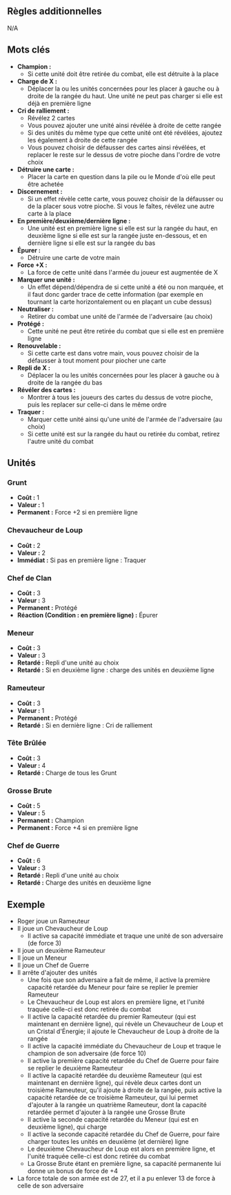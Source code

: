 
## Règles additionnelles

N/A

## Mots clés

- **Champion :**
  * Si cette unité doit être retirée du combat,
    elle est détruite à la place
- **Charge de X :**
  * Déplacer la ou les unités concernées pour les placer
    à gauche ou à droite de la rangée du haut.
    Une unité ne peut pas charger si elle est déjà en première ligne
- **Cri de ralliement :**
  * Révélez 2 cartes
  * Vous pouvez ajouter une unité ainsi révélée à droite
    de cette rangée
  * Si des unités du même type que cette unité ont été révélées,
    ajoutez les également à droite de cette rangée
  * Vous pouvez choisir de défausser des cartes ainsi révélées,
    et replacer le reste sur le dessus de votre pioche dans l'ordre de votre choix
- **Détruire une carte :**
  * Placer la carte en question dans la pile ou le Monde
    d'où elle peut être achetée
- **Discernement :**
  * Si un effet révèle cette carte, vous pouvez choisir de la
    défausser ou de la placer sous votre pioche. Si vous le
    faîtes, révélez une autre carte à la place
- **En première/deuxième/dernière ligne :**
  * Une unité est en première ligne si elle est sur la rangée
    du haut, en deuxième ligne si elle est sur la rangée juste en-dessous,
    et en dernière ligne si elle est sur la rangée du bas
- **Épurer :**
  * Détruire une carte de votre main
- **Force +X :**
  * La force de cette unité dans l'armée du joueur
    est augmentée de X
- **Marquer une unité :**
  * Un effet dépend/dépendra de si cette unité a été ou non
    marquée, et il faut donc garder trace de cette information
    (par exemple en tournant la carte horizontalement
    ou en plaçant un cube dessus)
- **Neutraliser :**
  * Retirer du combat une unité de l'armée de l'adversaire
    (au choix)
- **Protégé :**
  * Cette unité ne peut être retirée du combat que si elle est
    en première ligne
- **Renouvelable :**
  * Si cette carte est dans votre main, vous pouvez
    choisir de la défausser à tout moment pour piocher
    une carte
- **Repli de X :**
  * Déplacer la ou les unités concernées pour les placer
    à gauche ou à droite de la rangée du bas
- **Révéler des cartes :**
  * Montrer à tous les joueurs des cartes du dessus
    de votre pioche, puis les replacer sur celle-ci
    dans le même ordre
- **Traquer :**
  * Marquer cette unité ainsi qu'une unité de l'armée de
    l'adversaire (au choix)
  * Si cette unité est sur la rangée du haut ou retirée du combat, retirez l'autre unité du combat


## Unités

### Grunt
- **Coût :** 1
- **Valeur :** 1
- **Permanent :** Force +2 si en première ligne


### Chevaucheur de Loup
- **Coût :** 2
- **Valeur :** 2
- **Immédiat :** Si pas en première ligne : Traquer


### Chef de Clan
- **Coût :** 3
- **Valeur :** 3
- **Permanent :** Protégé
- **Réaction (Condition : en première ligne) :** Épurer


### Meneur
- **Coût :** 3
- **Valeur :** 3
- **Retardé :** Repli d'une unité au choix
- **Retardé :** Si en deuxième ligne : charge des unités en deuxième ligne


### Rameuteur
- **Coût :** 3
- **Valeur :** 1
- **Permanent :** Protégé
- **Retardé :** Si en dernière ligne : Cri de ralliement


### Tête Brûlée
- **Coût :** 3
- **Valeur :** 4
- **Retardé :** Charge de tous les Grunt


### Grosse Brute
- **Coût :** 5
- **Valeur :** 5
- **Permanent :** Champion
- **Permanent :** Force +4 si en première ligne


### Chef de Guerre
- **Coût :** 6
- **Valeur :** 3
- **Retardé :** Repli d'une unité au choix
- **Retardé :** Charge des unités en deuxième ligne


## Exemple

- Roger joue un Rameuteur
- Il joue un Chevaucheur de Loup
  * Il active sa capacité immédiate et traque une unité de son adversaire (de force 3)
- Il joue un deuxième Rameuteur
- Il joue un Meneur
- Il joue un Chef de Guerre
- Il arrête d'ajouter des unités
  * Une fois que son adversaire a fait de même, il active la première capacité
    retardée du Meneur pour faire se replier le premier Rameuteur
  * Le Chevaucheur de Loup est alors en première ligne,
    et l'unité traquée celle-ci est donc retirée du combat
  * Il active la capacité retardée du premier Rameuteur (qui est maintenant en dernière ligne),
    qui révèle un Chevaucheur de Loup et un Cristal d'Énergie;
    il ajoute le Chevaucheur de Loup à droite de la rangée
  * Il active la capacité immédiate du Chevaucheur de Loup
    et traque le champion de son adversaire (de force 10)
  * Il active la première capacité retardée du Chef de Guerre
    pour faire se replier le deuxième Rameuteur
  * Il active la capacité retardée du deuxième Rameuteur (qui est maintenant en dernière ligne),
    qui révèle deux cartes dont un troisième Rameuteur, qu'il ajoute à droite de la rangée,
    puis active la capacité retardée de ce troisième Rameuteur, qui lui permet d'ajouter à la rangée
    un quatrième Rameuteur, dont la capacité retardée permet d'ajouter à la rangée une Grosse Brute
  * Il active la seconde capacité retardée du Meneur (qui est en deuxième ligne), qui charge
  * Il active la seconde capacité retardée du Chef de Guerre, pour faire charger toutes les unités
    en deuxième (et dernière) ligne
  * Le deuxième Chevaucheur de Loup est alors en première ligne,
    et l'unité traquée celle-ci est donc retirée du combat
  * La Grosse Brute étant en première ligne, sa capacité permanente
    lui donne un bonus de force de +4
- La force totale de son armée est de 27, et il a pu enlever 13
  de force à celle de son adversaire
